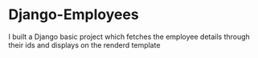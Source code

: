 # Django-Employees
I built a Django basic project which fetches the employee details through their ids and displays on the renderd template
